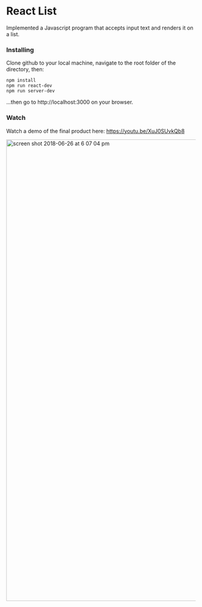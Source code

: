 # React List 

Implemented a Javascript program that accepts input text and renders it on a list. 

### Installing

Clone github to your local machine, navigate to the root folder of the directory, then:

```shell
npm install
npm run react-dev
npm run server-dev
```
...then go to http://localhost:3000 on your browser.

### Watch

Watch a demo of the final product here: https://youtu.be/XuJ0SUvkQb8

<img width="1225" alt="screen shot 2018-06-26 at 6 07 04 pm" src="https://user-images.githubusercontent.com/19557880/41947504-c38dfd36-796c-11e8-88b9-f1836a150e35.png">
